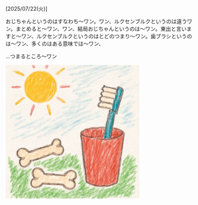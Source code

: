 [2025/07/22(火)]

おじちゃんというのはすなわち〜ワン。ワン、ルクセンブルクというのは違うワン。まとめると〜ワン、ワン、結局おじちゃんというのは〜ワン。東出と言いますと〜ワン、ルクセンブルクというのはとどのつまり〜ワン。歯ブラシというのは～ワン、多くのはある意味では～ワン、

...つまるところ〜ワン

<img width="360px" src="image.png">